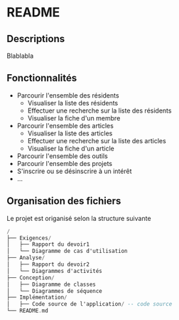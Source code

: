 # README

## Descriptions

Blablabla

## Fonctionnalités

- Parcourir l'ensemble des résidents
    - Visualiser la liste des résidents
    - Effectuer une recherche sur la liste des résidents
    - Visualiser la fiche d'un membre
- Parcourir l'ensemble des articles
    - Visualiser la liste des articles
    - Effectuer une recherche sur la liste des articles
    - Visualiser la fiche d'un article
- Parcourir l'ensemble des outils
- Parcourir l'ensemble des projets
- S'inscrire ou se désinscrire à un intérêt
- ...


## Organisation des fichiers

Le projet est origanisé selon la structure suivante

```ada
/ 
├── Exigences/
│   ├── Rapport du devoir1
│   └── Diagramme de cas d'utilisation
├── Analyse/
│   ├── Rapport du devoir2
│   └── Diagrammes d'activités
├── Conception/
│   ├── Diagramme de classes
│   └── Diagrammes de séquence
├── Implémentation/
│   ├── Code source de l'application/ -- code source
└── README.md
```